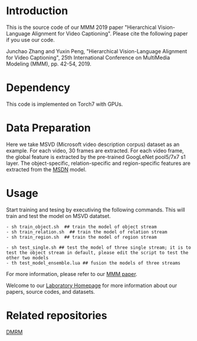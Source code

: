 # Introduction
This is the source code of our MMM 2019 paper "Hierarchical Vision-Language Alignment for Video Captioning". Please cite the following paper if you use our code.

Junchao Zhang and Yuxin Peng, "Hierarchical Vision-Language Alignment for Video Captioning", 25th International Conference on MultiMedia Modeling (MMM), pp. 42-54, 2019.

# Dependency
This code is implemented on Torch7 with GPUs.

# Data Preparation
Here we take MSVD (Microsoft video description corpus) dataset as an example. For each video, 30 frames are extracted. For each
video frame, the global feature is extracted by the pre-trained GoogLeNet pool5/7x7 s1 layer. The object-specific, relation-specific and region-specific features are extracted from the [MSDN](https://github.com/yikang-li/MSDN) model.

# Usage
Start training and tesing by executiving the following commands. This will train and test the model on MSVD datatset. 

    - sh train_object.sh  ## train the model of object stream
    - sh train_relation.sh  ## train the model of relation stream
    - sh train_region.sh  ## train the model of region stream
    
    - sh test_single.sh ## test the model of three single stream; it is to test the object stream in default, please edit the script to test the other two models
    - th test_model_ensemble.lua ## fusion the models of three streams
    
For more information, please refer to our [MMM paper](http://link.springer.com/chapter/10.1007/978-3-030-05710-7_4).

Welcome to our [Laboratory Homepage](http://www.wict.pku.edu.cn/mipl/home/) for more information about our papers, source codes, and datasets.

# Related repositories

[DMRM](https://ziweiyang.github.io/)